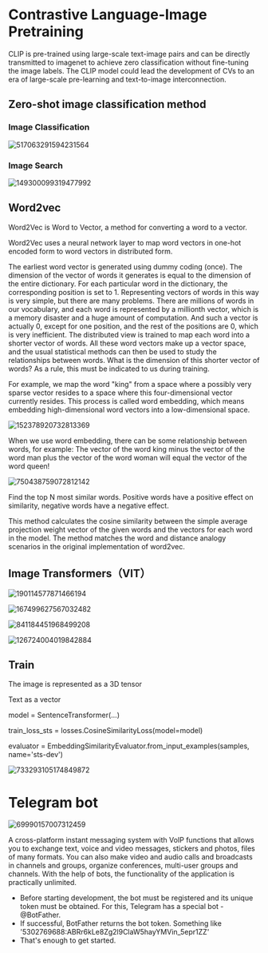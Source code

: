 
# Contrastive Language-Image Pretraining

CLIP is pre-trained using large-scale text-image pairs and can be directly transmitted to imagenet to achieve zero classification without fine-tuning the image labels. The CLIP model could lead the development of CVs to an era of large-scale pre-learning and text-to-image interconnection.

## Zero-shot image classification method

### Image Classification
![517063291594231564](https://user-images.githubusercontent.com/113433202/189910758-3afa5aba-1a72-4192-80f4-92280838ba58.jpg)

### Image Search
![149300099319477992](https://user-images.githubusercontent.com/113433202/189911404-2098c560-b5e4-468f-b3f5-819a51876af3.jpg)

## Word2vec
Word2Vec is Word to Vector, a method for converting a word to a vector.

Word2Vec uses a neural network layer to map word vectors in one-hot encoded form to word vectors in distributed form.

The earliest word vector is generated using dummy coding (once). The dimension of the vector of words it generates is equal to the dimension of the entire dictionary. For each particular word in the dictionary, the corresponding position is set to 1. Representing vectors of words in this way is very simple, but there are many problems. There are millions of words in our vocabulary, and each word is represented by a millionth vector, which is a memory disaster and a huge amount of computation. And such a vector is actually 0, except for one position, and the rest of the positions are 0, which is very inefficient. The distributed view is trained to map each word into a shorter vector of words. All these word vectors make up a vector space, and the usual statistical methods can then be used to study the relationships between words. What is the dimension of this shorter vector of words? As a rule, this must be indicated to us during training.

For example, we map the word "king" from a space where a possibly very sparse vector resides to a space where this four-dimensional vector currently resides. This process is called word embedding, which means embedding high-dimensional word vectors into a low-dimensional space.

![152378920732813369](https://user-images.githubusercontent.com/113433202/189917719-ac0ec820-afa9-4fff-b6e1-4e3b40fab75b.jpg)

When we use word embedding, there can be some relationship between words, for example:
The vector of the word king minus the vector of the word man plus the vector of the word woman will equal the vector of the word queen!

![750438759072812142](https://user-images.githubusercontent.com/113433202/189918035-747c7409-8dc4-4ded-a687-d0083245fecd.jpg)

Find the top N most similar words. Positive words have a positive effect on similarity, negative words have a negative effect.

This method calculates the cosine similarity between the simple average projection weight vector of the given words and the vectors for each word in the model. The method matches the word and distance analogy scenarios in the original implementation of word2vec.

## Image Transformers（VIT）

![190114577871466194](https://user-images.githubusercontent.com/113433202/189919725-af340fac-b4c0-4bd5-b3d0-944185dd3c62.jpg)

![167499627567032482](https://user-images.githubusercontent.com/113433202/189919963-19dbd978-1e91-4595-9d85-8c30626e0e17.jpg)

![841184451968499208](https://user-images.githubusercontent.com/113433202/189920815-ff27b92f-1f9e-420a-99ce-4b77ce7c7d6e.jpg)

![126724004019842884](https://user-images.githubusercontent.com/113433202/189920944-70e55a43-ed87-4cf0-b3b2-ffd1bc39f41e.jpg)


## Train

The image is represented as a 3D tensor

Text as a vector

model = SentenceTransformer(...)

train_loss_sts = losses.CosineSimilarityLoss(model=model)

evaluator = EmbeddingSimilarityEvaluator.from_input_examples(samples, name='sts-dev')

![733293105174849872](https://user-images.githubusercontent.com/113433202/189920567-21a2634b-4e75-4303-81a8-25c1554415d5.jpg)

# Telegram bot

![69990157007312459](https://user-images.githubusercontent.com/113433202/189921372-51f8376b-b699-4570-a4b5-2e9288b6fd4d.jpg)

A cross-platform instant messaging system with VoIP functions that allows you to exchange text, voice and video messages, stickers and photos, files of many formats.
You can also make video and audio calls and broadcasts in channels and groups, organize conferences, multi-user groups and channels. With the help of bots, the functionality of the application is practically unlimited.

- Before starting development, the bot must be registered and its unique token must be obtained. For this, Telegram has a special bot - @BotFather.
- If successful, BotFather returns the bot token. Something like '5302769688:ABRr6kLe8Zg2l9ClaW5hayYMVin_5epr1ZZ'
- That's enough to get started.


